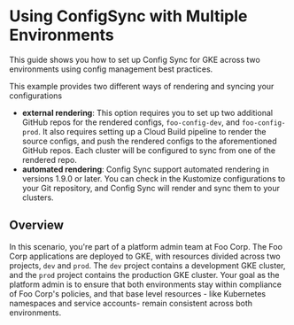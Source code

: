 #  Using ConfigSync with Multiple Environments

This guide shows you how to set up Config Sync for GKE across two environments using config management best practices.

This example provides two different ways of rendering and syncing your configurations
- **external rendering**:
  This option requires you to set up two additional GitHub repos for the rendered configs, `foo-config-dev`, and `foo-config-prod`.
  It also requires setting up a Cloud Build pipeline to render the source configs, and push the rendered configs to the aforementioned GitHub repos.
  Each cluster will be configured to sync from one of the rendered repo.
- **automated rendering**:
  Config Sync support automated rendering in versions 1.9.0 or later.
  You can check in the Kustomize configurations to your Git repository,
  and Config Sync will render and sync them to your clusters.

## Overview

In this scenario, you're part of a platform admin team at Foo Corp.
The Foo Corp applications are deployed to GKE, with resources divided across two projects, `dev` and `prod`.
The `dev` project contains a development GKE cluster, and the `prod` project contains the production GKE cluster.
Your goal as the platform admin is to ensure that both environments stay within compliance of Foo Corp's policies,
and that base level resources - like Kubernetes namespaces and service accounts- remain consistent across both environments. 
